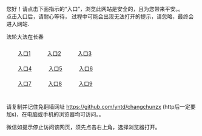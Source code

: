 您好！请点击下面指示的“入口”，浏览此网站是安全的，且为您带来平安。。 <br/>
点击入口后，请耐心等待， 过程中可能会出现无法打开的提示，请忽略，最终会进入网站. </br>

法轮大法在长春<br/>
<div style="padding:10px"><a style="margin:20px" target="_blank" href="https://drg1ui4qcwdmz.cloudfront.net/2Qpsp?jrpymh" id="ccLink1" rel="nofollow">入口1</a> <a target="_blank" style="margin:20px" href="https://d3aca31gin05uu.cloudfront.net/2Qpsp?zgctcttb" id="ccLink2" rel="nofollow">入口2</a> <a style="margin:20px" target="_blank" href="https://d3oybmi9g2dha.cloudfront.net/2Qpsp?ldrnwo" id="ccLink3" rel="nofollow">入口3</a></div>

<div style="padding:10px" ><a style="margin:20px" target="_blank" href="https://drg1ui4qcwdmz.cloudfront.net/2Qpsp?jrpymh" id="ccLink4" rel="nofollow">入口4</a> <a style="margin:20px" href="https://d3aca31gin05uu.cloudfront.net/2Qpsp?zgctcttb" target="_blank" id="ccLink5" rel="nofollow">入口5</a> <a style="margin:20px" href="https://d3oybmi9g2dha.cloudfront.net/2Qpsp?ldrnwo" target="_blank" id="ccLink6" rel="nofollow">入口6</a></div>

<div style="padding:10px"><a style="margin:20px" target="_blank" href="https://drg1ui4qcwdmz.cloudfront.net/2Qpsp?jrpymh" id="ccLink7" rel="nofollow">入口7</a> <a style="margin:20px" href="https://d3aca31gin05uu.cloudfront.net/2Qpsp?zgctcttb" target="_blank" id="ccLink8" rel="nofollow">入口8</a> <a style="margin:20px" target="_blank" href="https://d3oybmi9g2dha.cloudfront.net/2Qpsp?ldrnwo" id="ccLink9" rel="nofollow">入口9</a></div>

<br/>



请复制并记住免翻墙网址 https://github.com/yntd/changchunzx (http后一定要加s)，在电脑或手机的浏览器均可访问。。<br/>

微信如提示停止访问该网页，须先点击右上角，选择浏览器打开。
